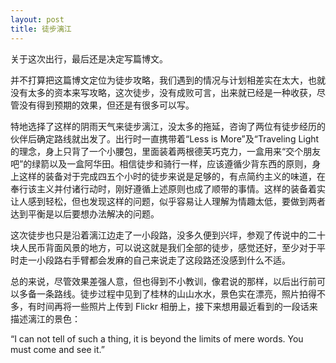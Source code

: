 ```yaml
---
layout: post
title: 徒步漓江
---
```


关于这次出行，最后还是决定写篇博文。

并不打算把这篇博文定位为徒步攻略，我们遇到的情况与计划相差实在太大，也就没有太多的资本来写攻略，这次徒步，没有成败可言，出来就已经是一种收获，尽管没有得到预期的效果，但还是有很多可以写。

特地选择了这样的阴雨天气来徒步漓江，没太多的拖延，咨询了两位有徒步经历的伙伴后确定路线就出发了。出行时一直携带着“Less is More”及“Traveling Light的理念，身上只背了一个小腰包，里面装着两根德芙巧克力，一盒用来“交个朋友吧”的绿箭以及一盒阿华田。相信徒步和骑行一样，应该遵循少背东西的原则，身上这样的装备对于完成四五个小时的徒步来说是足够的，有点简约主义的味道，在奉行该主义并付诸行动时，刚好遵循上述原则也成了顺带的事情。这样的装备着实让人感到轻松，但也发现这样的问题，似乎容易让人理解为情趣太低，要做到两者达到平衡是以后要想办法解决的问题。

这次徒步也只是沿着漓江边走了一小段路，没多久便到兴坪，参观了传说中的二十块人民币背面风景的地方，可以说这就是我们全部的徒步，感觉还好，至少对于平时走一小段路右手臂都会发麻的自己来说走了这段路还没感到什么不适。

总的来说，尽管效果差强人意，但也得到不小教训，像君说的那样，以后出行前可以多备一条路线。徒步过程中见到了桂林的山山水水，景色实在漂亮，照片拍得不多，有时间再将一些照片上传到 Flickr 相册上，接下来想用最近看到的一段话来描述漓江的景色：

“I can not tell of such a thing, it is beyond the limits of mere words. You must come and see it.”